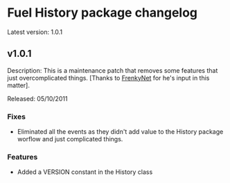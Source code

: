 # Fuel History package changelog

Latest version: 1.0.1

## v1.0.1

Description: This is a maintenance patch that removes some features that just overcomplicated things. [Thanks to [FrenkyNet](https://github.com/FrenkyNet) for he's input in this matter].

Released: 05/10/2011

### Fixes

* Eliminated all the events as they didn't add value to the History package worflow and just complicated things.

### Features

* Added a VERSION constant in the History class